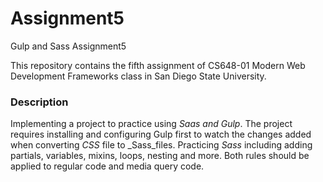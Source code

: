 # Assignment5
 Gulp and Sass Assignment5

 This repository contains the fifth assignment of CS648-01 Modern Web Development Frameworks class in San Diego State University.

 ### **Description**
 Implementing a project to practice using  _Saas and Gulp_. The project requires installing and configuring Gulp first to watch the changes added when converting _CSS_ file to _Sass_files. Practicing _Sass_ including adding partials, variables, mixins, loops, nesting and more. Both rules should be applied to regular code and media query code.

